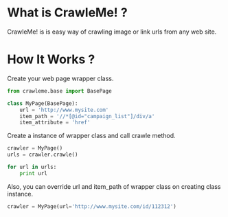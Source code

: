 # What is CrawleMe! ?

CrawleMe! is is easy way of crawling image or link urls from any web site.

# How It Works ?
Create your web page wrapper class.
```python
from crawleme.base import BasePage

class MyPage(BasePage):
	url = 'http://www.mysite.com'
	item_path = '//*[@id="campaign_list"]/div/a'
	item_attribute = 'href'
```

Create a instance of wrapper class and call crawle method.
```python
crawler = MyPage()
urls = crawler.crawle()

for url in urls:
	print url
```

Also, you can override url and item_path of wrapper class on creating class instance.
```python
crawler = MyPage(url='http://www.mysite.com/id/112312')
```

